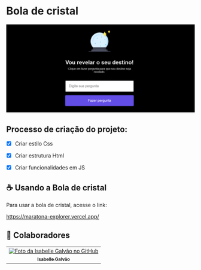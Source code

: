 # Bola de cristal

<img src="maratona.png" alt="exemplo imagem">


## Processo de criação do projeto:

- [x] Criar estilo Css
- [x] Criar estrutura Html
- [x] Criar funcionalidades em JS


## ☕ Usando a Bola de cristal

Para usar a bola de cristal, acesse o link:

https://maratona-explorer.vercel.app/



## 🤝 Colaboradores

<table>
  <tr>
    <td align="center">
      <a href="#">
        <img src="https://avatars.githubusercontent.com/u/102769431?v=4" width="100px;" alt="Foto da Isabelle Galvão no GitHub"/><br>
        <sub>
          <b>Isabelle Galvão</b>
        </sub>
      </a>
    </td>
  </tr>
</table>


